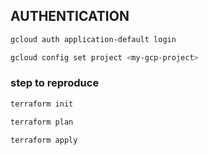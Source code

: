 ## AUTHENTICATION
```bash
gcloud auth application-default login
```

```bash
gcloud config set project <my-gcp-project>
```

### step to reproduce
```bash
terraform init

terraform plan 

terraform apply
```


